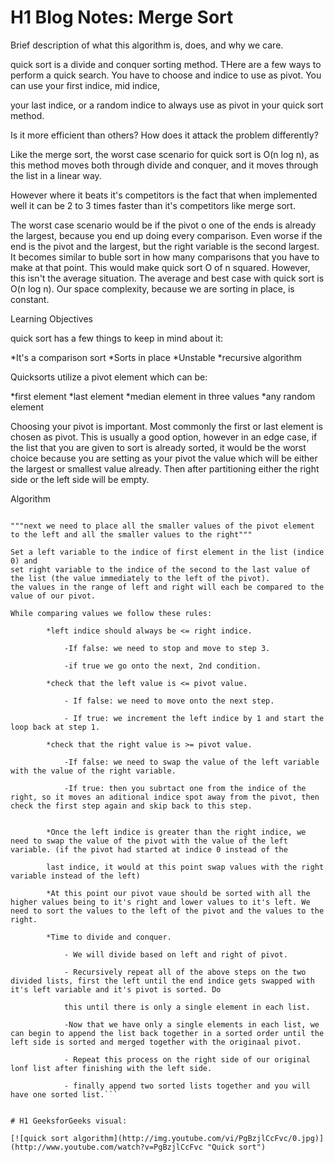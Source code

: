 # H1 Blog Notes: Merge Sort


Brief description of what this algorithm is, does, and why we care.

quick sort is a divide and conquer sorting method. THere are a few ways to perform a quick search. You have to choose and indice to use as pivot. You can use your first indice, mid indice,  

your last indice, or a random indice to always use as pivot in your quick sort method.


Is it more efficient than others? How does it attack the problem differently?


Like the merge sort, the worst case scenario for quick sort is O(n log n), as this method moves both through divide and conquer, and it moves through the list in a linear way.

However where it beats it's competitors is the fact that when implemented well it can be 2 to 3 times faster than it's competitors like merge sort. 

The worst case scenario would be if the pivot o one of the ends is already the largest, because you end up doing every comparison. Even worse if the end is the pivot and the largest, but the right variable is the second largest. It becomes similar to buble sort in how many comparisons that you have to make at that point. This would make quick sort O of n squared. However, this isn't the average situation. The average and best case with quick sort is O(n log n). Our space complexity, because we are sorting in place, is constant.


Learning Objectives


quick sort has a few things to keep in mind about it:

*It's a comparison sort
*Sorts in place
*Unstable
*recursive algorithm

Quicksorts utilize a pivot element which can be:

*first element
*last element
*median element in three values
*any random element

Choosing your pivot is important. Most commonly the first or last element is chosen as pivot. This is usually a good option, however in an edge case, if the list that you are given to sort is already sorted, it would be the worst choice because you are setting as your pivot the value which will be either the largest or smallest value already. Then after partitioning either the right side or the left side will be empty. 


Algorithm


```Select the pivot element - > let's set it equal to the last value in the list.

"""next we need to place all the smaller values of the pivot element to the left and all the smaller values to the right"""

Set a left variable to the indice of first element in the list (indice 0) and 
set right variable to the indice of the second to the last value of the list (the value immediately to the left of the pivot).
the values in the range of left and right will each be compared to the value of our pivot.

While comparing values we follow these rules:

        *left indice should always be <= right indice. 

            -If false: we need to stop and move to step 3. 

            -if true we go onto the next, 2nd condition.

        *check that the left value is <= pivot value. 

            - If false: we need to move onto the next step. 

            - If true: we increment the left indice by 1 and start the loop back at step 1.

        *check that the right value is >= pivot value. 

            -If false: we need to swap the value of the left variable with the value of the right variable. 

            -If true: then you subrtact one from the indice of the right, so it moves an aditional indice spot away from the pivot, then check the first step again and skip back to this step. 


        *Once the left indice is greater than the right indice, we need to swap the value of the pivot with the value of the left variable. (if the pivot had started at indice 0 instead of the 
        
        last indice, it would at this point swap values with the right variable instead of the left)

        *At this point our pivot vaue should be sorted with all the higher values being to it's right and lower values to it's left. We need to sort the values to the left of the pivot and the values to the right.

        *Time to divide and conquer. 

            - We will divide based on left and right of pivot.

            - Recursively repeat all of the above steps on the two divided lists, first the left until the end indice gets swapped with it's left variable and it's pivot is sorted. Do 
            
            this until there is only a single element in each list.

            -Now that we have only a single elements in each list, we can begin to append the list back together in a sorted order until the left side is sorted and merged together with the originaal pivot.

            - Repeat this process on the right side of our original lonf list after finishing with the left side.

            - finally append two sorted lists together and you will have one sorted list.```


# H1 GeeksforGeeks visual:

[![quick sort algorithm](http://img.youtube.com/vi/PgBzjlCcFvc/0.jpg)](http://www.youtube.com/watch?v=PgBzjlCcFvc "Quick sort")
